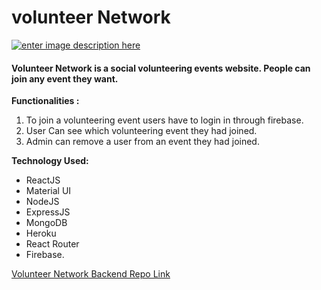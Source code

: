 # volunteer Network
[![enter image description here](https://i.ibb.co/w02dhrX/Screenshot-2020-10-28-145902.png)](https://volunteer-network-dd8d3.web.app/)

#### Volunteer Network is a social volunteering events website. People can join any event they want.

**Functionalities :**  
1. To join a volunteering event users have to login in through firebase.  
2. User Can see which volunteering event they had joined.  
3. Admin can remove a user from an event they had joined.  
  
**Technology Used:** 
- ReactJS 
- Material UI 
- NodeJS 
- ExpressJS 
- MongoDB 
- Heroku 
- React Router 
- Firebase.

[Volunteer Network Backend Repo Link](https://github.com/iamshakibb/volunteerNetworkbackend)
